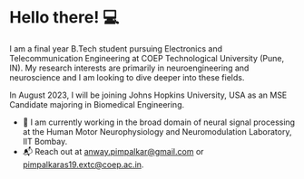 # Hello there! 💻

I am a final year B.Tech student pursuing Electronics and Telecommunication Engineering at COEP Technological University (Pune, IN). My research interests are primarily in neuroengineering and neuroscience and I am looking to dive deeper into these fields.

In August 2023, I will be joining Johns Hopkins University, USA as an MSE Candidate majoring in Biomedical Engineering.

- 🧠 I am currently working in the broad domain of neural signal processing at the Human Motor Neurophysiology and Neuromodulation Laboratory, IIT Bombay.
- 📬 Reach out at anway.pimpalkar@gmail.com or pimpalkaras19.extc@coep.ac.in.

